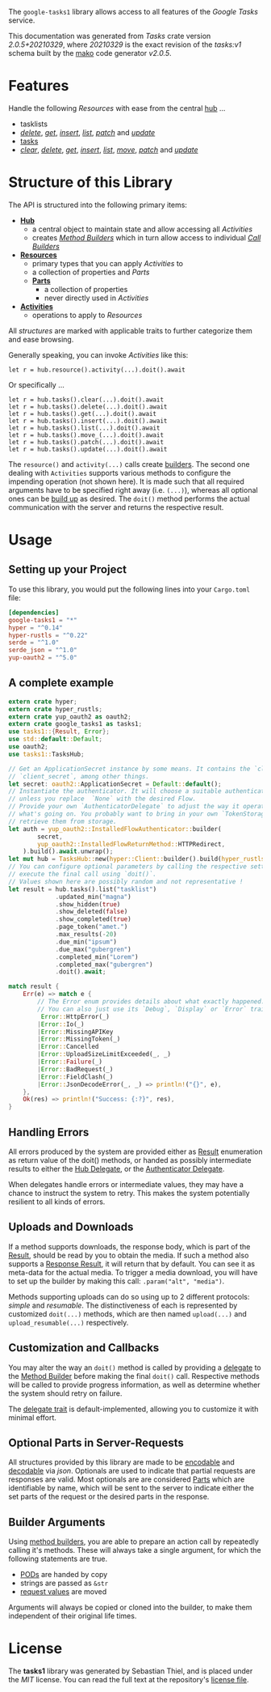 <!---
DO NOT EDIT !
This file was generated automatically from 'src/mako/api/README.md.mako'
DO NOT EDIT !
-->
The `google-tasks1` library allows access to all features of the *Google Tasks* service.

This documentation was generated from *Tasks* crate version *2.0.5+20210329*, where *20210329* is the exact revision of the *tasks:v1* schema built by the [mako](http://www.makotemplates.org/) code generator *v2.0.5*.
# Features

Handle the following *Resources* with ease from the central [hub](https://docs.rs/google-tasks1/2.0.5+20210329/google_tasks1/TasksHub) ... 

* tasklists
 * [*delete*](https://docs.rs/google-tasks1/2.0.5+20210329/google_tasks1/api::TasklistDeleteCall), [*get*](https://docs.rs/google-tasks1/2.0.5+20210329/google_tasks1/api::TasklistGetCall), [*insert*](https://docs.rs/google-tasks1/2.0.5+20210329/google_tasks1/api::TasklistInsertCall), [*list*](https://docs.rs/google-tasks1/2.0.5+20210329/google_tasks1/api::TasklistListCall), [*patch*](https://docs.rs/google-tasks1/2.0.5+20210329/google_tasks1/api::TasklistPatchCall) and [*update*](https://docs.rs/google-tasks1/2.0.5+20210329/google_tasks1/api::TasklistUpdateCall)
* [tasks](https://docs.rs/google-tasks1/2.0.5+20210329/google_tasks1/api::Task)
 * [*clear*](https://docs.rs/google-tasks1/2.0.5+20210329/google_tasks1/api::TaskClearCall), [*delete*](https://docs.rs/google-tasks1/2.0.5+20210329/google_tasks1/api::TaskDeleteCall), [*get*](https://docs.rs/google-tasks1/2.0.5+20210329/google_tasks1/api::TaskGetCall), [*insert*](https://docs.rs/google-tasks1/2.0.5+20210329/google_tasks1/api::TaskInsertCall), [*list*](https://docs.rs/google-tasks1/2.0.5+20210329/google_tasks1/api::TaskListCall), [*move*](https://docs.rs/google-tasks1/2.0.5+20210329/google_tasks1/api::TaskMoveCall), [*patch*](https://docs.rs/google-tasks1/2.0.5+20210329/google_tasks1/api::TaskPatchCall) and [*update*](https://docs.rs/google-tasks1/2.0.5+20210329/google_tasks1/api::TaskUpdateCall)




# Structure of this Library

The API is structured into the following primary items:

* **[Hub](https://docs.rs/google-tasks1/2.0.5+20210329/google_tasks1/TasksHub)**
    * a central object to maintain state and allow accessing all *Activities*
    * creates [*Method Builders*](https://docs.rs/google-tasks1/2.0.5+20210329/google_tasks1/client::MethodsBuilder) which in turn
      allow access to individual [*Call Builders*](https://docs.rs/google-tasks1/2.0.5+20210329/google_tasks1/client::CallBuilder)
* **[Resources](https://docs.rs/google-tasks1/2.0.5+20210329/google_tasks1/client::Resource)**
    * primary types that you can apply *Activities* to
    * a collection of properties and *Parts*
    * **[Parts](https://docs.rs/google-tasks1/2.0.5+20210329/google_tasks1/client::Part)**
        * a collection of properties
        * never directly used in *Activities*
* **[Activities](https://docs.rs/google-tasks1/2.0.5+20210329/google_tasks1/client::CallBuilder)**
    * operations to apply to *Resources*

All *structures* are marked with applicable traits to further categorize them and ease browsing.

Generally speaking, you can invoke *Activities* like this:

```Rust,ignore
let r = hub.resource().activity(...).doit().await
```

Or specifically ...

```ignore
let r = hub.tasks().clear(...).doit().await
let r = hub.tasks().delete(...).doit().await
let r = hub.tasks().get(...).doit().await
let r = hub.tasks().insert(...).doit().await
let r = hub.tasks().list(...).doit().await
let r = hub.tasks().move_(...).doit().await
let r = hub.tasks().patch(...).doit().await
let r = hub.tasks().update(...).doit().await
```

The `resource()` and `activity(...)` calls create [builders][builder-pattern]. The second one dealing with `Activities` 
supports various methods to configure the impending operation (not shown here). It is made such that all required arguments have to be 
specified right away (i.e. `(...)`), whereas all optional ones can be [build up][builder-pattern] as desired.
The `doit()` method performs the actual communication with the server and returns the respective result.

# Usage

## Setting up your Project

To use this library, you would put the following lines into your `Cargo.toml` file:

```toml
[dependencies]
google-tasks1 = "*"
hyper = "^0.14"
hyper-rustls = "^0.22"
serde = "^1.0"
serde_json = "^1.0"
yup-oauth2 = "^5.0"
```

## A complete example

```Rust
extern crate hyper;
extern crate hyper_rustls;
extern crate yup_oauth2 as oauth2;
extern crate google_tasks1 as tasks1;
use tasks1::{Result, Error};
use std::default::Default;
use oauth2;
use tasks1::TasksHub;

// Get an ApplicationSecret instance by some means. It contains the `client_id` and 
// `client_secret`, among other things.
let secret: oauth2::ApplicationSecret = Default::default();
// Instantiate the authenticator. It will choose a suitable authentication flow for you, 
// unless you replace  `None` with the desired Flow.
// Provide your own `AuthenticatorDelegate` to adjust the way it operates and get feedback about 
// what's going on. You probably want to bring in your own `TokenStorage` to persist tokens and
// retrieve them from storage.
let auth = yup_oauth2::InstalledFlowAuthenticator::builder(
        secret,
        yup_oauth2::InstalledFlowReturnMethod::HTTPRedirect,
    ).build().await.unwrap();
let mut hub = TasksHub::new(hyper::Client::builder().build(hyper_rustls::HttpsConnector::with_native_roots()), auth);
// You can configure optional parameters by calling the respective setters at will, and
// execute the final call using `doit()`.
// Values shown here are possibly random and not representative !
let result = hub.tasks().list("tasklist")
             .updated_min("magna")
             .show_hidden(true)
             .show_deleted(false)
             .show_completed(true)
             .page_token("amet.")
             .max_results(-20)
             .due_min("ipsum")
             .due_max("gubergren")
             .completed_min("Lorem")
             .completed_max("gubergren")
             .doit().await;

match result {
    Err(e) => match e {
        // The Error enum provides details about what exactly happened.
        // You can also just use its `Debug`, `Display` or `Error` traits
         Error::HttpError(_)
        |Error::Io(_)
        |Error::MissingAPIKey
        |Error::MissingToken(_)
        |Error::Cancelled
        |Error::UploadSizeLimitExceeded(_, _)
        |Error::Failure(_)
        |Error::BadRequest(_)
        |Error::FieldClash(_)
        |Error::JsonDecodeError(_, _) => println!("{}", e),
    },
    Ok(res) => println!("Success: {:?}", res),
}

```
## Handling Errors

All errors produced by the system are provided either as [Result](https://docs.rs/google-tasks1/2.0.5+20210329/google_tasks1/client::Result) enumeration as return value of
the doit() methods, or handed as possibly intermediate results to either the 
[Hub Delegate](https://docs.rs/google-tasks1/2.0.5+20210329/google_tasks1/client::Delegate), or the [Authenticator Delegate](https://docs.rs/yup-oauth2/*/yup_oauth2/trait.AuthenticatorDelegate.html).

When delegates handle errors or intermediate values, they may have a chance to instruct the system to retry. This 
makes the system potentially resilient to all kinds of errors.

## Uploads and Downloads
If a method supports downloads, the response body, which is part of the [Result](https://docs.rs/google-tasks1/2.0.5+20210329/google_tasks1/client::Result), should be
read by you to obtain the media.
If such a method also supports a [Response Result](https://docs.rs/google-tasks1/2.0.5+20210329/google_tasks1/client::ResponseResult), it will return that by default.
You can see it as meta-data for the actual media. To trigger a media download, you will have to set up the builder by making
this call: `.param("alt", "media")`.

Methods supporting uploads can do so using up to 2 different protocols: 
*simple* and *resumable*. The distinctiveness of each is represented by customized 
`doit(...)` methods, which are then named `upload(...)` and `upload_resumable(...)` respectively.

## Customization and Callbacks

You may alter the way an `doit()` method is called by providing a [delegate](https://docs.rs/google-tasks1/2.0.5+20210329/google_tasks1/client::Delegate) to the 
[Method Builder](https://docs.rs/google-tasks1/2.0.5+20210329/google_tasks1/client::CallBuilder) before making the final `doit()` call. 
Respective methods will be called to provide progress information, as well as determine whether the system should 
retry on failure.

The [delegate trait](https://docs.rs/google-tasks1/2.0.5+20210329/google_tasks1/client::Delegate) is default-implemented, allowing you to customize it with minimal effort.

## Optional Parts in Server-Requests

All structures provided by this library are made to be [encodable](https://docs.rs/google-tasks1/2.0.5+20210329/google_tasks1/client::RequestValue) and 
[decodable](https://docs.rs/google-tasks1/2.0.5+20210329/google_tasks1/client::ResponseResult) via *json*. Optionals are used to indicate that partial requests are responses 
are valid.
Most optionals are are considered [Parts](https://docs.rs/google-tasks1/2.0.5+20210329/google_tasks1/client::Part) which are identifiable by name, which will be sent to 
the server to indicate either the set parts of the request or the desired parts in the response.

## Builder Arguments

Using [method builders](https://docs.rs/google-tasks1/2.0.5+20210329/google_tasks1/client::CallBuilder), you are able to prepare an action call by repeatedly calling it's methods.
These will always take a single argument, for which the following statements are true.

* [PODs][wiki-pod] are handed by copy
* strings are passed as `&str`
* [request values](https://docs.rs/google-tasks1/2.0.5+20210329/google_tasks1/client::RequestValue) are moved

Arguments will always be copied or cloned into the builder, to make them independent of their original life times.

[wiki-pod]: http://en.wikipedia.org/wiki/Plain_old_data_structure
[builder-pattern]: http://en.wikipedia.org/wiki/Builder_pattern
[google-go-api]: https://github.com/google/google-api-go-client

# License
The **tasks1** library was generated by Sebastian Thiel, and is placed 
under the *MIT* license.
You can read the full text at the repository's [license file][repo-license].

[repo-license]: https://github.com/Byron/google-apis-rsblob/main/LICENSE.md
